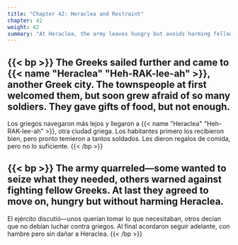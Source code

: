 ```yaml
---
title: "Chapter 42: Heraclea and Restraint"
chapter: 42
weight: 42
summary: "At Heraclea, the army leaves hungry but avoids harming fellow Greeks."
---
```


{{< bp >}}
The Greeks sailed further and came to {{< name "Heraclea" "Heh-RAK-lee-ah" >}}, another Greek city. The townspeople at first welcomed them, but soon grew afraid of so many soldiers. They gave gifts of food, but not enough.
---
Los griegos navegaron más lejos y llegaron a {{< name "Heraclea" "Heh-RAK-lee-ah" >}}, otra ciudad griega. Los habitantes primero los recibieron bien, pero pronto temieron a tantos soldados. Les dieron regalos de comida, pero no lo suficiente.
{{< /bp >}}

{{< bp >}}
The army quarreled—some wanted to seize what they needed, others warned against fighting fellow Greeks. At last they agreed to move on, hungry but without harming Heraclea.
---
El ejército discutió—unos querían tomar lo que necesitaban, otros decían que no debían luchar contra griegos. Al final acordaron seguir adelante, con hambre pero sin dañar a Heraclea.
{{< /bp >}}

